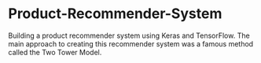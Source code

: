 # Product-Recommender-System
Building a product recommender system using Keras and TensorFlow. 
The main approach to creating this recommender system was a famous method called the Two Tower Model. 
